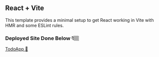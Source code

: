 ## React + Vite

This template provides a minimal setup to get React working in Vite with HMR and some ESLint rules.


### Deployed Site Done Below 👇🏼

[TodoApp 🧾](https://vignesh7701.github.io/TodoApp-ReactJS/)

